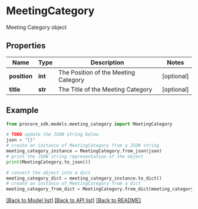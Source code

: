 # MeetingCategory

Meeting Category object

## Properties

Name | Type | Description | Notes
------------ | ------------- | ------------- | -------------
**position** | **int** | The Position of the Meeting Category | [optional] 
**title** | **str** | The Title of the Meeting Category | [optional] 

## Example

```python
from procore_sdk.models.meeting_category import MeetingCategory

# TODO update the JSON string below
json = "{}"
# create an instance of MeetingCategory from a JSON string
meeting_category_instance = MeetingCategory.from_json(json)
# print the JSON string representation of the object
print(MeetingCategory.to_json())

# convert the object into a dict
meeting_category_dict = meeting_category_instance.to_dict()
# create an instance of MeetingCategory from a dict
meeting_category_from_dict = MeetingCategory.from_dict(meeting_category_dict)
```
[[Back to Model list]](../README.md#documentation-for-models) [[Back to API list]](../README.md#documentation-for-api-endpoints) [[Back to README]](../README.md)


